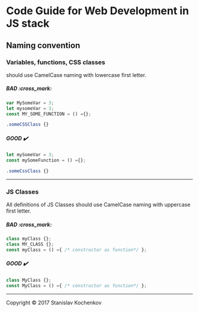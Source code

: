 # Code Guide for Web Development in JS stack


## Naming convention

### Variables, functions, CSS classes
should use CamelCase naming with lowercase first letter.
##### BAD :cross_mark:
```javascript
var MySomeVar = 3;
let mysomeVar = 3;
const MY_SOME_FUNCTION = () ={};
```
```css
.someCSSClass {}
```

##### GOOD :heavy_check_mark:
```javascript
let mySomeVar = 3;
const mySomeFunction = () ={};
```
```css
.someCssClass {}
```

---

### JS Classes
All definitions of JS Classes should use CamelCase naming with uppercase first letter.
##### BAD :cross_mark:
```javascript
class myClass {};
class MY_CLASS {};
const myClass = () ={ /* constructor as function*/ };
```

##### GOOD :heavy_check_mark:
```javascript
class MyClass {};
const MyClass = () ={ /* constructor as function*/ };
```

---

Copyright © 2017 Stanislav Kochenkov 



